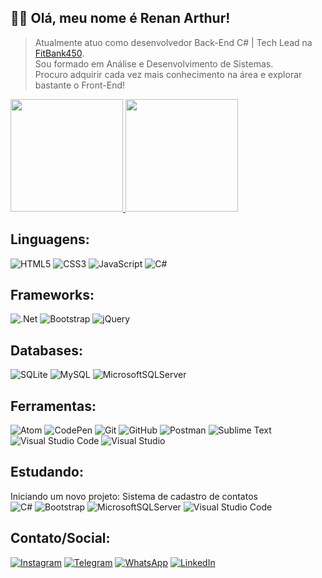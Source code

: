 ## :raising_hand_man: Olá, meu nome é <strong>Renan Arthur!</strong>

> Atualmente atuo como desenvolvedor Back-End C# | Tech Lead na <a href="fitbank.com.br">FitBank450</a>.<br>
> Sou formado em Análise e Desenvolvimento de Sistemas.<br>
> Procuro adquirir cada vez mais conhecimento na área e explorar bastante o Front-End!

<a href="https://github.com/renan-arth">
  <img height="180em" src="https://github-readme-stats.vercel.app/api?username=renan-arth&theme=dracula&show_icons=true" />
</a>

<a href="https://github.com/renan-arth">
  <img height="180em" src="https://github-readme-stats.vercel.app/api/top-langs/?username=renan-arth&theme=dracula&hide_langs_below=1" />
</a>

## **Linguagens:**
  ![HTML5](https://img.shields.io/badge/html5-%23E34F26.svg?style=for-the-badge&logo=html5&logoColor=white)
  ![CSS3](https://img.shields.io/badge/css3-%231572B6.svg?style=for-the-badge&logo=css3&logoColor=white)
  ![JavaScript](https://img.shields.io/badge/-JavaScript-333333?style=for-the-badge&logo=javascript)
  ![C#](https://img.shields.io/badge/C%23-333333?style=for-the-badge&logo=c-sharp&logoColor=blueviolet)
  
## **Frameworks:**
![.Net](https://img.shields.io/badge/.NET-5C2D91?style=for-the-badge&logo=.net&logoColor=white)
![Bootstrap](https://img.shields.io/badge/bootstrap-%23563D7C.svg?style=for-the-badge&logo=bootstrap&logoColor=white)
![jQuery](https://img.shields.io/badge/jquery-%230769AD.svg?style=for-the-badge&logo=jquery&logoColor=white)

## **Databases:**
![SQLite](https://img.shields.io/badge/sqlite-%2307405e.svg?style=for-the-badge&logo=sqlite&logoColor=white)
![MySQL](https://img.shields.io/badge/-MySQL-333333?style=for-the-badge&logo=mysql)
![MicrosoftSQLServer](https://img.shields.io/badge/Microsoft%20SQL%20Sever-CC2927?style=for-the-badge&logo=microsoft%20sql%20server&logoColor=white)

## **Ferramentas:**
  ![Atom](https://img.shields.io/badge/Atom-%2366595C.svg?style=for-the-badge&logo=atom&logoColor=white)
  ![CodePen](https://img.shields.io/badge/CodePen-white?style=for-the-badge&logo=codepen&logoColor=black)
  ![Git](https://img.shields.io/badge/git-%23F05033.svg?style=for-the-badge&logo=git&logoColor=white)
  ![GitHub](https://img.shields.io/badge/github-%23121011.svg?style=for-the-badge&logo=github&logoColor=white)
  ![Postman](https://img.shields.io/badge/Postman-FF6C37?style=for-the-badge&logo=postman&logoColor=white)
  ![Sublime Text](https://img.shields.io/badge/sublime_text-%23575757.svg?style=for-the-badge&logo=sublime-text&logoColor=important)
  ![Visual Studio Code](https://img.shields.io/badge/Visual%20Studio%20Code-0078d7.svg?style=for-the-badge&logo=visual-studio-code&logoColor=white)
  ![Visual Studio](https://img.shields.io/badge/Visual%20Studio-5C2D91.svg?style=for-the-badge&logo=visual-studio&logoColor=white)
  
## **Estudando:**
Iniciando um novo projeto: Sistema de cadastro de contatos <br>
  ![C#](https://img.shields.io/badge/C%23-333333?style=for-the-badge&logo=c-sharp&logoColor=blueviolet)
  ![Bootstrap](https://img.shields.io/badge/bootstrap-%23563D7C.svg?style=for-the-badge&logo=bootstrap&logoColor=white)
  ![MicrosoftSQLServer](https://img.shields.io/badge/Microsoft%20SQL%20Sever-CC2927?style=for-the-badge&logo=microsoft%20sql%20server&logoColor=white)
  ![Visual Studio Code](https://img.shields.io/badge/Visual%20Studio%20Code-0078d7.svg?style=for-the-badge&logo=visual-studio-code&logoColor=white)
  
## **Contato/Social:**
  <a href="https://www.instagram.com/renanarthur2002">![Instagram](https://img.shields.io/badge/Instagram-%23E4405F.svg?style=for-the-badge&logo=Instagram&logoColor=white)</a>
  <a href="https://web.telegram.org/k/#@renanarthur">![Telegram](https://img.shields.io/badge/Telegram-2CA5E0?style=for-the-badge&logo=telegram&logoColor=white)</a>
  <a href="https://contate.me/my-whatssapp">![WhatsApp](https://img.shields.io/badge/WhatsApp-25D366?style=for-the-badge&logo=whatsapp&logoColor=white)</a>
  <a href="https://www.linkedin.com/in/renan-arthur/">![LinkedIn](https://img.shields.io/badge/linkedin-%230077B5.svg?style=for-the-badge&logo=linkedin&logoColor=white)</a>
